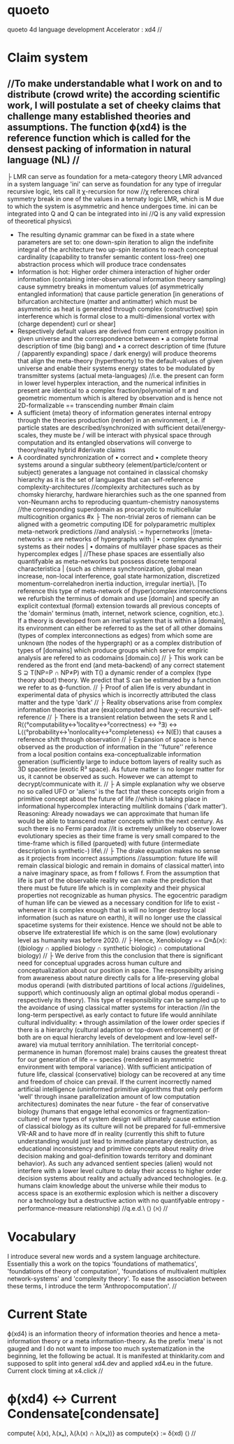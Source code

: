 # quoeto
quoeto 4d language development
Accelerator : xd4
//
# Claim system
//To make understandable what I work on and to distribute (crowd write) the according scientific work, I will postulate a set of cheeky claims that challenge many established theories and assumptions. The function ϕ(xd4) is the reference function which is called for the densest packing of information in natural language (NL)
//
-
├ LMR can serve as foundation for a meta-category theory
    LMR advanced in a system language 'ini' can serve as foundation for any type of irregular recursive logic, lets call it χ-recursion for now //χ references chiral symmetry break in one of the values in a ternaty logic LMR, which is M due to which the system is asymmetric and hence undergoes time.
        ini can be integrated into Q and Q can be integrated into ini //Q is any valid expression of theoretical physics\\
- The resulting dynamic grammar can be fixed in a state where parameters are set to:
  one down-spin iteration to align the indefinite integral of the architecture
  two up-spin iterations to reach conceptual cardinality (capability to transfer semantic content loss-free)
  one abstraction process which will produce trace condensates
- Information is hot: Higher order chimera interaction of higher order information (containing inter-observational information theory sampling) cause symmetry breaks in momentum values (of asymmetrically entangled information) that cause particle generation [in generations of bifurcation architecture (matter and antimatter) which must be asymmetric as heat is generated through complex (constructive) spin interference which is formal close to a multi-dimensional vortex with (charge dependent) curl or shear]
- Respectively default values are derived from current entropy position in given universe and the correspondence between
    • a complete formal description of time (big bang) and 
    • a correct description of time (future / (apparently expanding) space / dark energy)
  will produce theorems that align the meta-theory (hypertheorty) to the default-values of given universe and enable their systems energy states to be modulated by transmitter systems (actual meta-languages) //i.e. the present can form in lower level hyperplex interaction, and the numerical infinities in present are identical to a complex fraction/polynomial of π and geometric momentum which is altered by observation and is hence not 2D-formalizable == transcending number
#main claim
- A sufficient (meta) theory of information generates internal entropy through the theories production (render) in an environment, i.e. if particle states are described/synchronized with sufficient detail/energy-scales, they muste be / will be interact with physical space through computation and its entangled observations will converge to theory/reality hybrid
#derivate claims
- A coordinated synchronization of • correct and • complete theory systems around a singular subtheory (element/particle/content or subject) generates a language not contained in classical chomsky hierarchy as it is the set of languages that can self-reference complexity-architectures //complexity architectures such as by chomsky hierarchy, hardware hierarchies such as the one spanned from von-Neumann archs to reproducing quantum-chemistry nanosystems //the corresponding superdomain as procaryotic to multicellular multicognition organics
#x
├ The non-trivial zeros of riemann can be aligned with a geometric computing IDE for polyparametric multiplex meta-network predictions //and analysis\\ := hypernetworks
  |(meta-networks := are networks of hypergraphs with
  |  • complex dynamic systems as their nodes
  |  • domains of multilayer phase spaces as their hypercomplex edges
  |    //These phase spaces are essentially also quantifyable as meta-networks but possess discrete temporal characteristica
  |      {such as chimera synchronization, global mean increase, non-local interference, goal state harmonization, discretized momentum-correlahedron inertia induction, irregular inertia}\\.
  |To reference this type of meta-network of (hyper)complex interconnections we refurbish the terminus of domain and use [domain] and specify an explicit contextual (formal) extension towards all previous concepts of the 'domain' terminus (math, internet, network science, cognition, etc.). 
  If a theory is developed from an inertial system that is within a [domain], its environment can either be referred to as the set of all other domains (types of complex interconnections as edges) from which some are unknown (the nodes of the hypergraph) or as a complex distribution of types of [domains] which produce groups which serve for empiric analysis are refered to as codomains [domain.co]
  //
├ This work can be rendered as the front end (and meta-backend) of any correct statement S ⊇ T(NP=P ∩ NP≠P) with T() a dynamic render of a complex (type theory about) theory.
  We predict that S can be estimated by a function we refer to as ϕ-function.
  //
├ Proof of alien life is very abundant in experimental data of physics which is incorrectly attributed the class matter and the type 'dark'
//
├ Reality observations arise from complex information theories that are (exa)computed and have χ-recursive self-reference
//
├ There is a transient relation between the sets R and L
  R⟨⟨°computability↔¹locality↔²correctness⟩ ↔ ³∃⟩ ↔ L⟨⟨°probability↔¹nonlocality↔²completeness⟩ ↔ N(E)⟩ that causes a reference shift through observation 
  //
├ Expansion of space is hence observed as the production of information in the ''future'' reference from a local position contains exa-conceptualizable information generation ⟨sufficiently large to induce bottom layers of reality such as 3D spacetime (exotic R³ space). As future matter is no longer matter for us, it cannot be observed as such. However we can attempt to decrypt/communicate with it.
//
├ A simple explanation why we observe no so called UFO or 'aliens' is the fact that these concepts origin from a primitive concept about the future of life //which is taking place in informational hypercomplex interacting multilink domains ('dark matter'). Reasoning: Already nowadays we can approximate that human life would be able to transcend matter concepts within the next century. As such there is no Fermi paradox //it is extremely unlikely to observe lower evolutionary species as their time frame is very small compared to the time-frame which is filled (parqueted) with future (intermediate description is synthetic-) life\\
//
├ The drake equation makes no sense as it projects from incorrect assumptions //assumption: future life will remain classical biologic and remain in domains of classical matter\\ into a naive imaginary space, as from f follows f. From the assumption that life is part of the observable reality we can make the prediction that there must be future life which is in complexity and their physical properties not recognizable as human physics. The egocentric paradigm of human life can be viewed as a necessary condition for life to exist - whenever it is complex enough that is will no longer destroy local information (such as nature on earth), it will no longer use the classical spacetime systems for their existence. Hence we should not be able to observe life extraterestial life which is on the same (low) evolutionary level as humanity was before 2020.
//
├ Hence, Xenobiology == Ω≈∆⟨ℵ⟩: ((biology ∩ applied biology ∩ synthetic biologic) ∩ computational biology)
//
├ We derive from this the conclusion that there is significant need for conceptual upgrades across human culture and conceptualization about our position in space. The responsibilty arising from awareness about nature directly calls for a life-preserving global modus operandi (with distributed partitions of local actions //guidelines, support\\ which continuously align an optimal global modus operandi - respectively its theory). This type of responsibility can be sampled up to the avoidance of using classical matter systems for interaction //in the long-term perspective\\ as early contact to future life would annihilate cultural individuality: • through assimilation of the lower order species if there is a hierarchy (cultural adaption or top-down enforcement) or (if both are on equal hierarchy levels of development and low-level self-aware) via mutual territory annihilation. The territorial concept-permanence in human (foremost male) brains causes the greatest threat for our generation of life == species {rendered in asymmetric environment with temporal variance}. With sufficient anticipation of future life, classical (conservative) biology can be recovered at any time and freedom of choice can prevail. If the current incorrectly named artificial intelligence (uninformed primitive algorithms that only perform 'well' through insane parallelization amount of low computation architectures) dominates the near future - the fear of conservative biology (humans that engage lethal economics or fragmentization-culture) of new types of system design will ultimately cause extinction of classical biology as its culture will not be prepared for full-emmersive VR-AR and to have more df in reality (currently this shift to future understanding would just lead to immediate planetary destruction, as educational inconsistency and primitive concepts about reality drive decision making and goal-definition towards territory and dominant behavior). As such any advanced sentient species (alien) would not interfere with a lower level culture to delay their access to higher order decision systems about reality and actually advanced technologies. (e.g. humans claim knowledge about the universe while their modus to access space is an exothermic explosion which is neither a discovery nor a technology but a destructive action with no quantifyable entropy - performance-measure relationship) //q.e.d.\\ ⟨⟩
⟨ℵ⟩
//
# Vocabulary
I introduce several new words and a system language architecture. Essentially this a work on the topics 'foundations of mathematics', 'foundations of theory of computation', 'foundations of multivalent multiplex network-systems' and 'complexity theory'. To ease the association between these terms, I introduce the term 'Anthropocomputation'.
//
# Current State
ϕ(xd4) is an information theory of information theories and hence a meta-information theory or a meta information-theory. 
  As the prefix 'meta' is not gauged and I do not want to impose too much systematization in the beginning, let the following be actual. It is manifested at thinklarity.com and supposed to split into general xd4.dev and applied xd4.eu in the future. Current clock timing at x4.click
  //
# ϕ(xd4) ↔ Current Condensate[condensate]
compute{
λ(x), λ(xₒ), λ(λ(x) ∩ λ(xₒ))} as compute{x} := δ(xd)
⟨⟩
//
